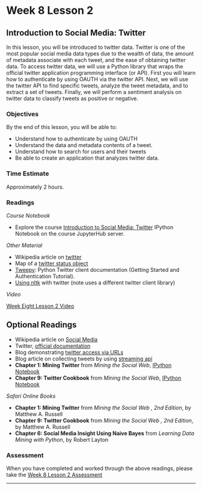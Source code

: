 # Week 8 Lesson 2 #
## Introduction to Social Media: Twitter ##

In this lesson, you will be introduced to twitter data. Twitter is one of the most popular social media data types due to the wealth of data, the amount of metadata associate with each tweet, and the ease of obtaining twitter data. To access twitter data, we will use a Python library that wraps the official twitter application programming interface (or API). First you will learn how to authenticate by using OAUTH via the twitter API. Next, we will use the twitter API to find specific tweets, analyze the tweet metadata, and to extract a set of tweets. Finally, we will perform a sentiment analysis on twitter data to classify tweets as positive or negative.

### Objectives ###

By the end of this lesson, you will be able to:

- Understand how to authenticate by using OAUTH 
- Understand the data and metadata contents of a tweet.
- Understand how to search for users and their tweets
- Be able to create an application that analyzes twitter data.

### Time Estimate ###

Approximately 2 hours.

### Readings ####

_Course Notebook_

- Explore the course [Introduction to Social Media: Twitter][l2nb] IPython Notebook on the course JupyterHub server.

_Other Material_

- Wikipedia article on [twitter][wt]
- Map of a [twitter status object][mtso]
- [Tweepy][twd]: Python Twitter client documentation (Getting Started and Authentication Tutorial).
- [Using nltk][unt] with twitter (note uses a different twitter client library)

_Video_

[Week Eight Lesson 2 Video][lv]

## Optional Readings ##

- Wikipedia article on [Social Media][wsm]
- Twitter, [official documentation][tod]
- Blog demonstrating [twitter access via URLs][tu]
- Blog article on collecting tweets by using [streaming api][tsa]
- **Chapter 1: Mining Twitter** from _Mining the Social Web_, [IPython Notebook][msw1]
- **Chapter 9: Twitter Cookbook** from _Mining the Social Web_, [IPython Notebook][msw1]

_Safari Online Books_

- **Chapter 1: Mining Twitter** from _Mining the Social Web , 2nd Edition_, by Matthew A. Russell
- **Chapter 9: Twitter Cookbook** from _Mining the Social Web , 2nd Edition_, by Matthew A. Russell
- **Chapter 6: Social Media Insight Using Naive Bayes** from _Learning Data Mining with Python_, by Robert Layton


### Assessment ###

When you have completed and worked through the above readings, please take the [Week 8 Lesson 2 Assessment][la]

-----

[l2nb]: ../notebooks/intro2smt.ipynb
[la]: https://learn.illinois.edu/mod/quiz/view.php?id=1844436
[lv]: https://mediaspace.illinois.edu/media/w8l2/0_rmjz1jup

[wt]: https://en.wikipedia.org/wiki/Twitter
[wsm]: https://en.wikipedia.org/wiki/Social_media

[twd]: http://tweepy.readthedocs.org
[tod]: https://dev.twitter.com/overview/documentation

[unt]: http://www.nltk.org/howto/twitter.html

[tsa]: http://badhessian.org/2012/10/collecting-real-time-twitter-data-with-the-streaming-api/
[tu]: http://nealcaren.web.unc.edu/pizza-twitter-and-apis/

[msw1]: https://github.com/ptwobrussell/Mining-the-Social-Web-2nd-Edition/blob/master/ipynb/Chapter%201%20-%20Mining%20Twitter.ipynb
[msw9]: https://github.com/ptwobrussell/Mining-the-Social-Web-2nd-Edition/blob/master/ipynb/Chapter%209%20-%20Twitter%20Cookbook.ipynb
[mtso]: http://online.wsj.com/public/resources/documents/TweetMetadata.pdf
